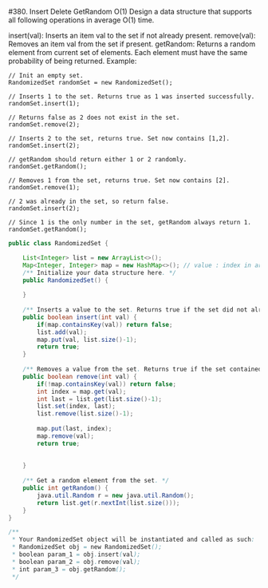 #380. Insert Delete GetRandom O(1)
Design a data structure that supports all following operations in average O(1) time.

insert(val): Inserts an item val to the set if not already present.
remove(val): Removes an item val from the set if present.
getRandom: Returns a random element from current set of elements. Each element must have the same probability of being returned.
Example:

```
// Init an empty set.
RandomizedSet randomSet = new RandomizedSet();

// Inserts 1 to the set. Returns true as 1 was inserted successfully.
randomSet.insert(1);

// Returns false as 2 does not exist in the set.
randomSet.remove(2);

// Inserts 2 to the set, returns true. Set now contains [1,2].
randomSet.insert(2);

// getRandom should return either 1 or 2 randomly.
randomSet.getRandom();

// Removes 1 from the set, returns true. Set now contains [2].
randomSet.remove(1);

// 2 was already in the set, so return false.
randomSet.insert(2);

// Since 1 is the only number in the set, getRandom always return 1.
randomSet.getRandom();

```

```java
public class RandomizedSet {

    List<Integer> list = new ArrayList<>();
    Map<Integer, Integer> map = new HashMap<>(); // value : index in array;
    /** Initialize your data structure here. */
    public RandomizedSet() {
        
    }
    
    /** Inserts a value to the set. Returns true if the set did not already contain the specified element. */
    public boolean insert(int val) {
        if(map.containsKey(val)) return false;
        list.add(val);
        map.put(val, list.size()-1);
        return true;
    }
    
    /** Removes a value from the set. Returns true if the set contained the specified element. */
    public boolean remove(int val) {
        if(!map.containsKey(val)) return false;
        int index = map.get(val);
        int last = list.get(list.size()-1);
        list.set(index, last);
        list.remove(list.size()-1);
        
        map.put(last, index);
        map.remove(val);
        return true;
        
        
    }
    
    /** Get a random element from the set. */
    public int getRandom() {
        java.util.Random r = new java.util.Random();
        return list.get(r.nextInt(list.size()));
    }
}

/**
 * Your RandomizedSet object will be instantiated and called as such:
 * RandomizedSet obj = new RandomizedSet();
 * boolean param_1 = obj.insert(val);
 * boolean param_2 = obj.remove(val);
 * int param_3 = obj.getRandom();
 */
```
